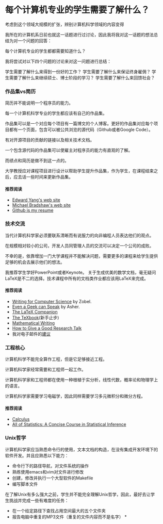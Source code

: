 每个计算机专业的学生需要了解什么？
====

考虑到这个领域大规模的扩张，辨别计算机科学领域的内容变得

我所在的计算机系日前也就这一话题进行过讨论，因此我将我对这一话题的想法总结为对一个问题的回答：

每个计算机专业的学生都都需要知道什么？

我将尝试对以下四个问题的讨论来对这一问题进行总结：

学生需要了解什么来得到一份好的工作？
学生需要了解什么来保证终身雇佣？
学生需要了解什么来继续硕士、博士阶段的学习？
学生需要了解什么来回馈社会？

### 作品集vs简历

简历并不能说明一个程序员的能力。

每一个计算机科学专业的学生都应该有自己的作品集。

作品集可以是一个对应每个项目有一篇博文的个人博客。更好的作品集对应每个项目都有一个页面，包含可以被公共浏览的源代码（Github或者Google Code）。

有对开源项目的贡献的链接以及相关技术文档。

一个包含源代码的作品集可以使雇主对程序员的能力有直观的了解。

而绩点和简历是做不到这一点的。

大学教授应对课程项目进行设计以帮助学生提升作品集，作为学生，在课程结束之后，应去话一些时间来更新作品集。

#### 推荐阅读

* [Edward Yang's web site](http://ezyang.com/)
* [Michael Bradshaw's web site](http://www.mjbshaw.com/)
* [Github is my resume](http://pydanny.blogspot.ca/2011/08/github-is-my-resume.html)

### 技术交流

当代计算机科学家必须要联系清晰而有说服力的向非编程人员表达他们的观点。

在规模相对较小的公司，开发人员同管理人员的交流可以决定一个公司的成败。

不幸的是，依靠增加一门大学课程并不能解决问题，需要更多的课程来给学生提供足够的机会去展示他们的想法。

我推荐学生学好PowerPoint或者Keynote。 关于生成优美的数学文档，毫无疑问LaTeX是不二的选择。技术课程中所有的文档类作业都应该用LaTeX来完成。

#### 推荐阅读

* [Writing for Computer Science](http://www.amazon.com/gp/product/B000SW1HKC/ref=as_li_ss_tl?ie=UTF8&camp=1789&creative=390957&creativeASIN=B000SW1HKC&linkCode=as2&tag=ucmbread-20) by Zobel.
* [Even a Geek can Speak](http://www.amazon.com/gp/product/0978577604/ref=as_li_ss_tl?ie=UTF8&tag=ucmbread-20&linkCode=as2&camp=217145&creative=399369&creativeASIN=0978577604) by Asher.
* [The LaTeX Companion](http://www.amazon.com/gp/product/0201362996/ref=as_li_ss_tl?ie=UTF8&tag=ucmbread-20&linkCode=as2&camp=217145&creative=399369&creativeASIN=0201362996)
* [The TeXbook](http://www.amazon.com/gp/product/0201134489/ref=as_li_ss_tl?ie=UTF8&tag=ucmbread-20&linkCode=as2&camp=217145&creative=399369&creativeASIN=0201134489)(新手止步)
* [Mathematical Writing](http://www-cs-faculty.stanford.edu/~uno/klr.html)
* [How to Give a Good Research Talk](http://research.microsoft.com/en-us/um/people/simonpj/papers/giving-a-talk/giving-a-talk-html.html)
* 我对电子邮件的[建议](http://matt.might.net/articles/how-to-email/)

### 工程核心

计算机科学不能完全算作工程，但是它足够接近工程。

计算机科学家经常需要和工程师一起工作。

计算机科学家和工程师都在使用一种根植于实分析，线性代数，概率论和物理学上的语言。

计算机科学家需要学习电磁学，因此同样需要学习多元微积分和微分方程。

#### 推荐阅读

* [Calculus](http://www.amazon.com/gp/product/0914098918/ref=as_li_ss_tl?ie=UTF8&tag=ucmbread-20&linkCode=as2&camp=217145&creative=399373&creativeASIN=0914098918)
* [All of Statistics: A Concise Course in Statistical Inference](http://www.amazon.com/gp/product/1441923225/ref=as_li_ss_tl?ie=UTF8&camp=1789&creative=390957&creativeASIN=1441923225&linkCode=as2&tag=ucmbread-20)


### Unix哲学

计算机科学家应当熟悉命令行的使用，文本文档的构造，在没有集成开发环境下的软件开发。并且应熟悉以下能力：

* 命令行下的路径导航，对文件系统的操作
* 熟练使用emacs和vim对文件进行修改
* 创建，修改并执行一个大型软件的Makefile
* 编写脚本文件

在了解Unix有多么强大之前，学生并不能完全理解Unix哲学，因此，最好去让学生挑战并完成一些有难度的任务：

* 在一个给定路径下查找占用空间最大的五个文件夹
* 报告电脑中重复的MP3文件（重复的文件内容而不是名字）
*　